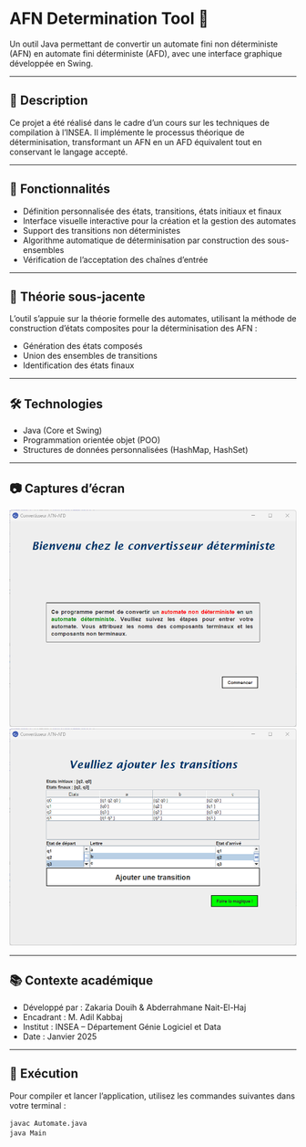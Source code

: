 # AFN Determination Tool 🔁

Un outil Java permettant de convertir un automate fini non déterministe (AFN) en automate fini déterministe (AFD), avec une interface graphique développée en Swing.

---

## 📘 Description

Ce projet a été réalisé dans le cadre d’un cours sur les techniques de compilation à l’INSEA. Il implémente le processus théorique de déterminisation, transformant un AFN en un AFD équivalent tout en conservant le langage accepté.

---

## 🎯 Fonctionnalités

- Définition personnalisée des états, transitions, états initiaux et finaux  
- Interface visuelle interactive pour la création et la gestion des automates  
- Support des transitions non déterministes  
- Algorithme automatique de déterminisation par construction des sous-ensembles  
- Vérification de l’acceptation des chaînes d’entrée  

---

## 🧠 Théorie sous-jacente

L’outil s’appuie sur la théorie formelle des automates, utilisant la méthode de construction d’états composites pour la déterminisation des AFN :  
- Génération des états composés  
- Union des ensembles de transitions  
- Identification des états finaux  

---

## 🛠️ Technologies

- Java (Core et Swing)  
- Programmation orientée objet (POO)  
- Structures de données personnalisées (HashMap, HashSet)  

---

## 📷 Captures d’écran

![Interface principale](acceuil.png)  
![Configuration des transitions](transitions.png)  

---

## 📚 Contexte académique

- Développé par : Zakaria Douih & Abderrahmane Nait-El-Haj  
- Encadrant : M. Adil Kabbaj  
- Institut : INSEA – Département Génie Logiciel et Data  
- Date : Janvier 2025  

---

## 🚀 Exécution

Pour compiler et lancer l’application, utilisez les commandes suivantes dans votre terminal :  

```bash
javac Automate.java
java Main
